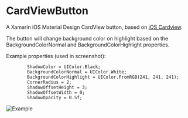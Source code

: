 # CardViewButton

A Xamarin iOS Material Design CardView button, based on [iOS Cardview](https://github.com/aclissold/CardView). 

The button will change background color on highlight based on the BackgroundColorNormal and BackgroundColorHighlight properties.

Example properties (used in screenshot):

            ShadowColor = UIColor.Black;
            BackgroundColorNormal = UIColor.White;
            BackgroundColorHighlight = UIColor.FromRGB(241, 241, 241);
            CornerRadius = 2;
            ShadowOffsetHeight = 3;
            ShadowOffsetWidth = 0;
            ShadowOpacity = 0.5f;

![Example](http://bildr.no/image/QS9ITzg3.jpeg "Example")
